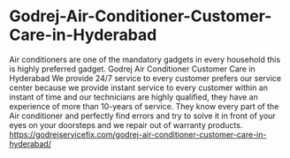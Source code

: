 # Godrej-Air-Conditioner-Customer-Care-in-Hyderabad
Air conditioners are one of the mandatory gadgets in every household this is highly preferred gadget. Godrej Air Conditioner Customer Care in Hyderabad We provide 24/7 service to every customer prefers our service center because we provide instant service to every customer within an instant of time and our technicians are highly qualified, they have an experience of more than 10-years of service. They know every part of the Air conditioner and perfectly find errors and try to solve it in front of your eyes on your doorsteps and we repair out of warranty products. https://godrejservicefix.com/godrej-air-conditioner-customer-care-in-hyderabad/
